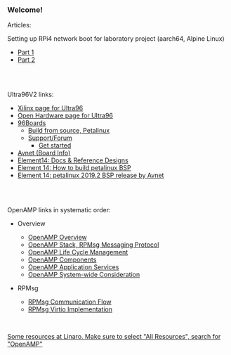 ### Welcome!


Articles:

Setting up RPi4 network boot for laboratory project
(aarch64, Alpine Linux)

* [Part 1](https://github.com/malus-brandywine/malus-brandywine/blob/master/Articles/RPi-netboot/rpi4-netboot-aarch64-alpine-part1.md)
* [Part 2](https://github.com/malus-brandywine/malus-brandywine/blob/master/Articles/RPi-netboot/rpi4-netboot-aarch64-alpine-part2.md)


</br>
</br>


Ultra96V2 links:
- [Xilinx page for Ultra96](https://www.xilinx.com/products/boards-and-kits/1-vad4rl.html)
- [Open Hardware page for Ultra96](https://ohwr.org/project/soc-course/wikis/Avnet-Ultra96-V2)
- [96Boards](https://www.96boards.org/product/ultra96)
    - [Build from source, Petalinux](https://www.96boards.org/documentation/consumer/ultra96/ultra96-v2/build/peta-linux.md.html)
    - [Support/Forum](https://discuss.96boards.org/c/products/ultra96/29)
        - [Get started](https://discuss.96boards.org/t/best-way-to-get-started-with-ultra96v2-and-petalinux/9483)
- [Avnet (Board Info)](https://www.avnet.com/wps/portal/us/products/new-product-introductions/npi/aes-ultra96-v2/)
- [Element14: Docs & Reference Designs](https://www.element14.com/community/docs/DOC-95649)
- [Element 14: How to build petalinux BSP](https://www.element14.com/community/groups/fpga-group/blog/2020/05/01/petalinux-git-howto)
- [Element 14: petalinux 2019.2 BSP release by Avnet](https://www.element14.com/community/groups/fpga-group/blog/2020/02/24/new-petalinux-20192-bsp-for-ultra96-v2)


</br>
</br>

OpenAMP links in systematic order:
- Overview
    - [OpenAMP Overview](https://github.com/OpenAMP/open-amp/wiki/OpenAMP-Overview)
    - [OpenAMP Stack, RPMsg Messaging Protocol](https://github.com/OpenAMP/open-amp/wiki/RPMsg-Messaging-Protocol)
    - [OpenAMP Life Cycle Management](https://github.com/OpenAMP/open-amp/wiki/OpenAMP-Life-Cycle-Management)
    - [OpenAMP Components](https://github.com/OpenAMP/open-amp/wiki/OpenAMP-Components-and-Capabilities)
    - [OpenAMP Application Services](https://github.com/OpenAMP/open-amp/wiki/Application-Services)
    - [OpenAMP System-wide Consideration](https://github.com/OpenAMP/open-amp/wiki/OpenAMP-System-Wide-Consideration)

- RPMsg
    - [RPMsg Communication Flow](https://github.com/OpenAMP/open-amp/wiki/RPMsg-Communication-Flow)
    - [RPMsg Virtio Implementation](https://github.com/OpenAMP/open-amp/wiki/OpenAMP-RPMsg-Virtio-Implementation)

</br>

[Some resources at Linaro. Make sure to select "All Resources", search for "OpenAMP"](https://connect.linaro.org/resources/)
